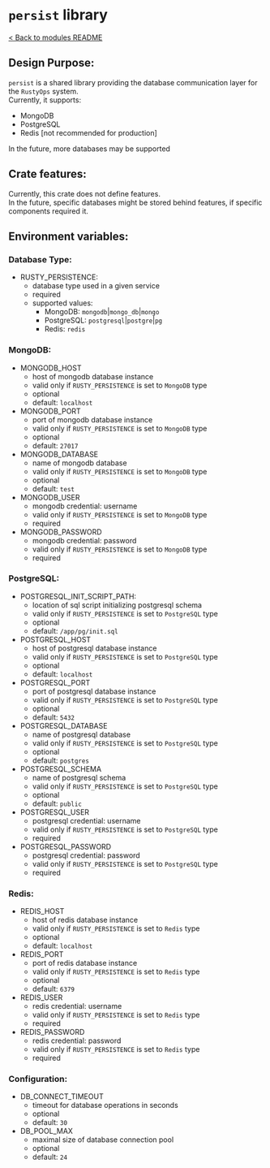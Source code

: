 # `persist` library

[< Back to modules README](README.md)

## Design Purpose:

`persist` is a shared library providing the database communication layer for the `RustyOps` system.\
Currently, it supports:
- MongoDB
- PostgreSQL
- Redis [not recommended for production]

In the future, more databases may be supported

## Crate features:

Currently, this crate does not define features.\
In the future, specific databases might be stored behind features, if specific components required it.

## Environment variables:

### Database Type:

- RUSTY_PERSISTENCE:
  - database type used in a given service
  - required
  - supported values:
    - MongoDB: `mongodb`|`mongo_db`|`mongo`
    - PostgreSQL: `postgresql`|`postgre`|`pg`
    - Redis: `redis`

### MongoDB:

- MONGODB_HOST
  - host of mongodb database instance
  - valid only if `RUSTY_PERSISTENCE` is set to `MongoDB` type
  - optional
  - default: `localhost`
- MONGODB_PORT
  - port of mongodb database instance
  - valid only if `RUSTY_PERSISTENCE` is set to `MongoDB` type
  - optional
  - default: `27017`
- MONGODB_DATABASE
  - name of mongodb database
  - valid only if `RUSTY_PERSISTENCE` is set to `MongoDB` type
  - optional
  - default: `test`
- MONGODB_USER
  - mongodb credential: username
  - valid only if `RUSTY_PERSISTENCE` is set to `MongoDB` type
  - required
- MONGODB_PASSWORD
  - mongodb credential: password
  - valid only if `RUSTY_PERSISTENCE` is set to `MongoDB` type
  - required

### PostgreSQL:

- POSTGRESQL_INIT_SCRIPT_PATH:
  - location of sql script initializing postgresql schema
  - valid only if `RUSTY_PERSISTENCE` is set to `PostgreSQL` type
  - optional
  - default: `/app/pg/init.sql`
- POSTGRESQL_HOST
  - host of postgresql database instance
  - valid only if `RUSTY_PERSISTENCE` is set to `PostgreSQL` type
  - optional
  - default: `localhost`
- POSTGRESQL_PORT
  - port of postgresql database instance
  - valid only if `RUSTY_PERSISTENCE` is set to `PostgreSQL` type
  - optional
  - default: `5432`
- POSTGRESQL_DATABASE
  - name of postgresql database
  - valid only if `RUSTY_PERSISTENCE` is set to `PostgreSQL` type
  - optional
  - default: `postgres`
- POSTGRESQL_SCHEMA
  - name of postgresql schema
  - valid only if `RUSTY_PERSISTENCE` is set to `PostgreSQL` type
  - optional
  - default: `public`
- POSTGRESQL_USER
  - postgresql credential: username
  - valid only if `RUSTY_PERSISTENCE` is set to `PostgreSQL` type
  - required
- POSTGRESQL_PASSWORD
  - postgresql credential: password
  - valid only if `RUSTY_PERSISTENCE` is set to `PostgreSQL` type
  - required

### Redis:

- REDIS_HOST
  - host of redis database instance
  - valid only if `RUSTY_PERSISTENCE` is set to `Redis` type
  - optional
  - default: `localhost`
- REDIS_PORT
  - port of redis database instance
  - valid only if `RUSTY_PERSISTENCE` is set to `Redis` type
  - optional
  - default: `6379`
- REDIS_USER
  - redis credential: username
  - valid only if `RUSTY_PERSISTENCE` is set to `Redis` type
  - required
- REDIS_PASSWORD
  - redis credential: password
  - valid only if `RUSTY_PERSISTENCE` is set to `Redis` type
  - required

### Configuration:

- DB_CONNECT_TIMEOUT
  - timeout for database operations in seconds
  - optional
  - default: `30`
- DB_POOL_MAX
  - maximal size of database connection pool
  - optional
  - default: `24`
